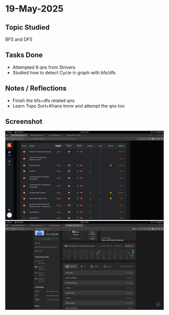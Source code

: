 # 19-May-2025

## Topic Studied
BFS and DFS

## Tasks Done

- Attempted 9 qns from Strivers
- Studied how to detect Cycle in graph with bfs/dfs

## Notes / Reflections
- Finish the bfs+dfs related qns 
- Learn Topo Sort+Khans tmrw and attempt the qns too

## Screenshot
![Profile Leetcode/Striver](../screenshots/12.1.png)
![Profile Leetcode/Striver](../screenshots/12.2.png)
